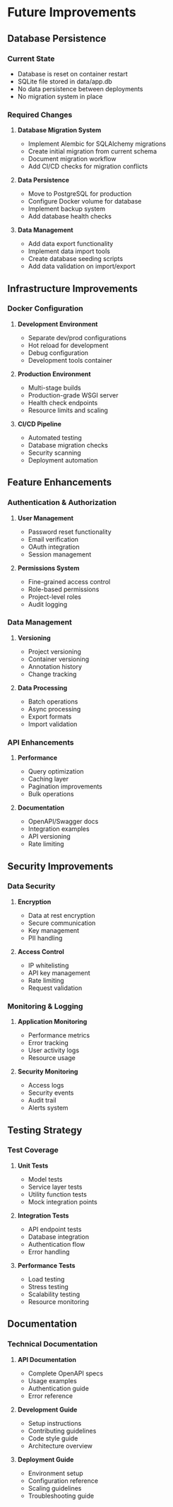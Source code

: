 # Future Improvements

## Database Persistence
### Current State
- Database is reset on container restart
- SQLite file stored in data/app.db
- No data persistence between deployments
- No migration system in place

### Required Changes
1. **Database Migration System**
   - Implement Alembic for SQLAlchemy migrations
   - Create initial migration from current schema
   - Document migration workflow
   - Add CI/CD checks for migration conflicts

2. **Data Persistence**
   - Move to PostgreSQL for production
   - Configure Docker volume for database
   - Implement backup system
   - Add database health checks

3. **Data Management**
   - Add data export functionality
   - Implement data import tools
   - Create database seeding scripts
   - Add data validation on import/export

## Infrastructure Improvements

### Docker Configuration
1. **Development Environment**
   - Separate dev/prod configurations
   - Hot reload for development
   - Debug configuration
   - Development tools container

2. **Production Environment**
   - Multi-stage builds
   - Production-grade WSGI server
   - Health check endpoints
   - Resource limits and scaling

3. **CI/CD Pipeline**
   - Automated testing
   - Database migration checks
   - Security scanning
   - Deployment automation

## Feature Enhancements

### Authentication & Authorization
1. **User Management**
   - Password reset functionality
   - Email verification
   - OAuth integration
   - Session management

2. **Permissions System**
   - Fine-grained access control
   - Role-based permissions
   - Project-level roles
   - Audit logging

### Data Management
1. **Versioning**
   - Project versioning
   - Container versioning
   - Annotation history
   - Change tracking

2. **Data Processing**
   - Batch operations
   - Async processing
   - Export formats
   - Import validation

### API Enhancements
1. **Performance**
   - Query optimization
   - Caching layer
   - Pagination improvements
   - Bulk operations

2. **Documentation**
   - OpenAPI/Swagger docs
   - Integration examples
   - API versioning
   - Rate limiting

## Security Improvements

### Data Security
1. **Encryption**
   - Data at rest encryption
   - Secure communication
   - Key management
   - PII handling

2. **Access Control**
   - IP whitelisting
   - API key management
   - Rate limiting
   - Request validation

### Monitoring & Logging
1. **Application Monitoring**
   - Performance metrics
   - Error tracking
   - User activity logs
   - Resource usage

2. **Security Monitoring**
   - Access logs
   - Security events
   - Audit trail
   - Alerts system

## Testing Strategy

### Test Coverage
1. **Unit Tests**
   - Model tests
   - Service layer tests
   - Utility function tests
   - Mock integration points

2. **Integration Tests**
   - API endpoint tests
   - Database integration
   - Authentication flow
   - Error handling

3. **Performance Tests**
   - Load testing
   - Stress testing
   - Scalability testing
   - Resource monitoring

## Documentation

### Technical Documentation
1. **API Documentation**
   - Complete OpenAPI specs
   - Usage examples
   - Authentication guide
   - Error reference

2. **Development Guide**
   - Setup instructions
   - Contributing guidelines
   - Code style guide
   - Architecture overview

3. **Deployment Guide**
   - Environment setup
   - Configuration reference
   - Scaling guidelines
   - Troubleshooting guide 